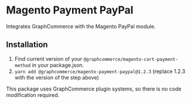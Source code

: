 # Magento Payment PayPal

Integrates GraphCommerce with the Magento PayPal module.

## Installation

1. Find current version of your `@graphcommerce/magento-cart-payment-method` in
   your package.json.
2. `yarn add @graphcommerce/magento-payment-paypal@1.2.3` (replace 1.2.3 with
   the version of the step above)

This package uses GraphCommerce plugin systems, so there is no code modification
required.

